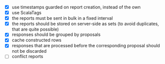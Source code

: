 - [x] use timestamps guarded on report creation, instead of the own
- [x] use ScalaTags
- [x] the reports must be sent in bulk in a fixed interval
- [x] the reports should be stored on server-side as sets (to avoid duplicates, that are quite possible)
- [x] responses should be grouped by proposals
- [x] cache constructed rows
- [x] responses that are processed before the corresponding proposal should not be discarded
- [ ] conflict reports